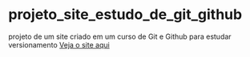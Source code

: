 # projeto_site_estudo_de_git_github
 projeto de um site criado em um curso de Git e Github para estudar versionamento
[Veja o site aqui](https://mecaflavio.github.io/estudo_githubpages/)
